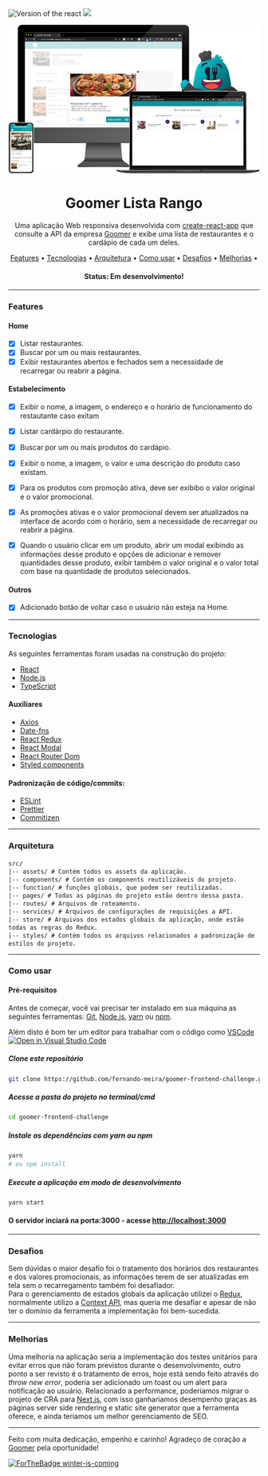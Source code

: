 <div>
  <img src="https://img.shields.io/static/v1?label=React&message=17.0.2&color=#009CA3%3CCOLOR%3E&style=plastic%3CSTYLE%3E&logo=react%3CLOGO%3E" alt="Version of the react" />
  <img src="https://img.shields.io/static/v1?label=progress&message=85%&color=#009CA3%3CCOLOR%3E&style=plastic%3CSTYLE%3E&logo=react%3CLOGO%3E" />
</div>

![Logo do Markdown](src/assets/images/lista-rango-mockup-readme.png)

<h1 align="center">Goomer Lista Rango</h1>

<p align="center">Uma aplicação Web responsiva desenvolvida com <a href="https://create-react-app.dev/">create-react-app</a> que consulte a API da empresa <a href="https://github.com/goomerdev">Goomer</a> e exibe uma lista de restaurantes e o cardápio de cada um deles.</p>

<p align="center">
 <a href="#features">Features</a> •
 <a href="#-tecnologias">Tecnologias</a> •
 <a href="#arquitetura">Arquitetura</a> •
 <a href="#como-usar">Como usar</a> •
 <a href="#desafios">Desafios</a> •
 <a href="#melhorias">Melhorias</a> •
</p>

<h4 align="center">
	 Status: Em desenvolvimento!
</h4>

---

### Features

#### Home
- [x] Listar restaurantes.
- [x] Buscar por um ou mais restaurantes.
- [x] Exibir restaurantes abertos e fechados sem a necessidade de recarregar ou reabrir a página.

#### Estabelecimento
- [x] Exibir o nome, a imagem, o endereço e o horário de funcionamento do restautante caso exitam

- [x] Listar cardárpio do restaurante.
- [x] Buscar por um ou mais produtos do cardápio.
- [x] Exibir o nome, a imagem, o valor e uma descrição do produto caso existam.
- [x] Para os produtos com promoção ativa, deve ser exibibo o valor original e o valor promocional.
- [x] As promoções ativas e o valor promocional devem ser atualizados na interface de acordo com o horário, sem a necessidade de recarregar ou reabrir a página.
- [x] Quando o usuário clicar em um produto, abrir um modal exibindo as informações desse produto e opções de adicionar e remover quantidades desse produto, exibir também o valor original e o valor total com base na quantidade de produtos selecionados.

#### Outros
- [x] Adicionado botão de voltar caso o usuário não esteja na Home.

---
### Tecnologias

As seguintes ferramentas foram usadas na construção do projeto:

- [React](https://pt-br.reactjs.org/)
- [Node.js](https://nodejs.org/en/)
- [TypeScript](https://www.typescriptlang.org/)

#### Auxiliares
- [Axios](https://github.com/axios/axios)
- [Date-fns](https://date-fns.org/)
- [React Redux](https://react-redux.js.org/)
- [React Modal](https://www.npmjs.com/package/react-modal)
- [React Router Dom](https://reactrouter.com/web/guides/quick-start)
- [Styled components](https://styled-components.com/)

#### Padronização de código/commits:
- [ESLint](https://eslint.org/)
- [Prettier](https://prettier.io/)
- [Commitizen](https://www.npmjs.com/package/commitizen)

---

### Arquitetura
```shell
src/
|-- assets/ # Contém todos os assets da aplicação.
|-- components/ # Contém os components reutilizáveis do projeto.
|-- function/ # funções globais, que podem ser reutilizadas.
|-- pages/ # Todas as páginas do projeto estão dentro dessa pasta.
|-- routes/ # Arquivos de roteamento.
|-- services/ # Arquivos de configurações de requisições a API.
|-- store/ # Arquivos dos estados globais da aplicação, onde estão todas as regras do Redux.
|-- styles/ # Contém todos os arquivos relacionados a padronização de estilos do projeto.
```

---

### Como usar
#### Pré-requisitos

Antes de começar, você vai precisar ter instalado em sua máquina as seguintes ferramentas:
[Git](https://git-scm.com), [Node.js](https://nodejs.org/en/), [yarn](https://yarnpkg.com/) ou [npm](https://www.npmjs.com/package/npm).

Além disto é bom ter um editor para trabalhar com o código como [VSCode](https://code.visualstudio.com/) [![Open in Visual Studio Code](https://open.vscode.dev/badges/open-in-vscode.svg)](https://open.vscode.dev/Naereen/badges)

##### Clone este repositório
```bash
git clone https://github.com/fernando-meira/goomer-frontend-challenge.git
```
##### Acesse a pasta do projeto no terminal/cmd
```bash
cd goomer-frontend-challenge
```
##### Instale as dependências com yarn ou npm
```bash
yarn
# ou npm install
```
##### Execute a aplicação em modo de desenvolvimento
```bash
yarn start
```
#### O servidor inciará na porta:3000 - acesse <http://localhost:3000>

---

### Desafios
<p> Sem dúvidas o maior desafio foi o tratamento dos horários dos restaurantes e dos valores promocionais, as informações terem de ser atualizadas em tela sem o recarregamento também foi desafiador.</br>
Para o gerenciamento de estados globais da aplicação utilizei o <a href="https://react-redux.js.org/">Redux</a>, normalmente utilizo a <a href="https://pt-br.reactjs.org/">Context API</a>, mas queria me desafiar e apesar de não ter o domínio da ferramenta a implementação foi bem-sucedida.
</p>

---

### Melhorias
<p>Uma melhoria na aplicação seria a implementação dos testes unitários para evitar erros que não foram previstos durante o desenvolvimento, outro ponto a ser revisto é o tratamento de erros, hoje está sendo feito através do <i>throw new error</i>, poderia ser adicionado um toast ou um alert para notificação ao usuário. Relacionado a performance, poderiamos migrar o projeto de CRA para <a href="https://nextjs.org/">Next.js</a>, com isso ganhariamos desempenho graças as páginas server side rendering e static site generator que a ferramenta oferece, e ainda teriamos um melhor gerenciamento de SEO.</p>

---

<p>Feito com muita dedicação, empenho e carinho! Agradeço de coração a <a href="https://github.com/goomerdev">Goomer</a> pela oportunidade!</p>

[![ForTheBadge winter-is-coming](http://ForTheBadge.com/images/badges/winter-is-coming.svg)](http://ForTheBadge.com)



